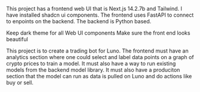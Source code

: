This project has a frontend web UI that is Next.js 14.2.7b and Tailwind. I have installed shadcn ui components. The frontend uses FastAPI to connect to enpoints on the backend. The backend is Python based.

Keep dark theme for all Web UI components
Make sure the front end looks beautiful

This project is to create a trading bot for Luno. The frontend must have an analytics section where one could select and label data points on a graph of crypto prices to train a model. It must also have a way to run existing models from the backend model library. It must also have a produciton section that the model can run as data is pulled on Luno and do actions like buy or sell.
